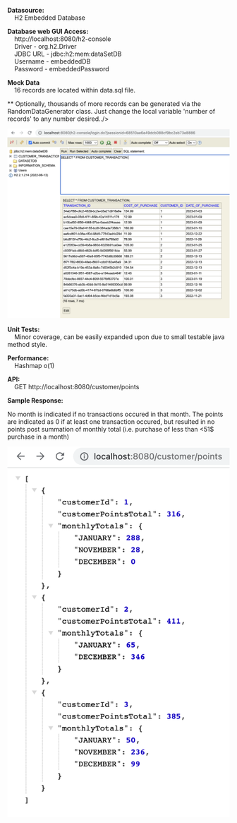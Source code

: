<p><strong>Datasource:</strong><br />
&nbsp; &nbsp; H2 Embedded Database</p>

<p><strong>Database web GUI Access:</strong><br />
&nbsp; &nbsp; http://localhost:8080/h2-console<br />
&nbsp; &nbsp; Driver - org.h2.Driver<br />
&nbsp; &nbsp; JDBC URL - jdbc:h2:mem:dataSetDB<br />
&nbsp; &nbsp; Username - embeddedDB<br />
&nbsp; &nbsp; Password - embeddedPassword</p>

<p><strong>Mock Data</strong><br />
&nbsp; &nbsp; 16 records are located within data.sql file. 

** Optionally, thousands of more records can be generated via the RandomDataGenerator class. Just change the local variable 'number of records' to any number desired../>

![](src/main/resources/static/documentationImages/embeddedDBPhoto.png)

<p><strong>Unit Tests:</strong><br />
&nbsp; &nbsp; Minor coverage, can be easily expanded upon due to small testable java method style.</p>

<p><strong>Performance:</strong><br />
&nbsp; &nbsp; Hashmap o(1)</p>

<p><strong>API:</strong><br />
&nbsp; &nbsp; GET http://localhost:8080/customer/points</p>

<p><strong>Sample Response:</strong></p>

No month is indicated if no transactions occured in that month. The points are indicated as 0 if at least one transaction occured, but resulted in no points post summation of monthly total (i.e. purchase of less than <51$ purchase in a month)

![](src/main/resources/static/documentationImages/sampleResponse.png)

